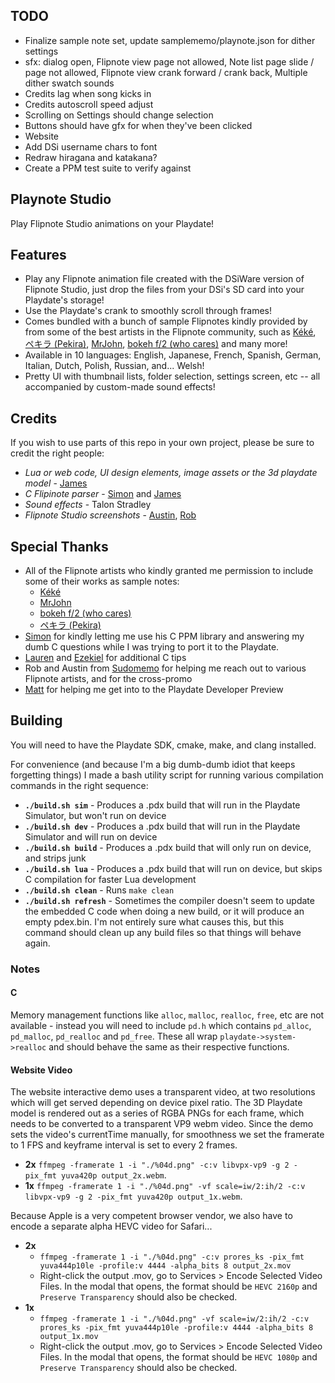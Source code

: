 ## TODO

- Finalize sample note set, update samplememo/playnote.json for dither settings
- sfx: dialog open, Flipnote view page not allowed, Note list page slide / page not allowed, Flipnote view crank forward / crank back, Multiple dither swatch sounds
- Credits lag when song kicks in
- Credits autoscroll speed adjust
- Scrolling on Settings should change selection
- Buttons should have gfx for when they've been clicked
- Website
- Add DSi username chars to font
- Redraw hiragana and katakana?
- Create a PPM test suite to verify against

## Playnote Studio

Play Flipnote Studio animations on your Playdate!

## Features

- Play any Flipnote animation file created with the DSiWare version of Flipnote Studio, just drop the files from your DSi's SD card into your Playdate's storage!
- Use the Playdate's crank to smoothly scroll through frames!
- Comes bundled with a bunch of sample Flipnotes kindly provided by from some of the best artists in the Flipnote community, such as [Kéké](twitter.com/Kekeflipnote), [ペキラ (Pekira)](twitter.com/pekira1227), [MrJohn](flipnot.es/9F990EE00074AC4D), [bokeh f/2 (who cares)](www.instagram.com/gsupnet_) and many more!
- Available in 10 languages: English, Japanese, French, Spanish, German, Italian, Dutch, Polish, Russian, and... Welsh!
- Pretty UI with thumbnail lists, folder selection, settings screen, etc -- all accompanied by custom-made sound effects!

## Credits

If you wish to use parts of this repo in your own project, please be sure to credit the right people:

- *Lua or web code, UI design elements, image assets or the 3d playdate model* - [James](https://github.com/jaames)
- *C Flipinote parser* - [Simon](https://github.com/simontime) and [James](https://github.com/jaames)
- *Sound effects* - Talon Stradley
- *Flipnote Studio screenshots* - [Austin](https://twitter.com/AustinSudomemo), [Rob]()

## Special Thanks

- All of the Flipnote artists who kindly granted me permission to include some of their works as sample notes:
  - [Kéké](twitter.com/Kekeflipnote)
  - [MrJohn](flipnot.es/9F990EE00074AC4D)
  - [bokeh f/2 (who cares)](www.instagram.com/gsupnet_)
  - [ペキラ (Pekira)](twitter.com/pekira1227)
- [Simon](https://github.com/simontime) for kindly letting me use his C PPM library and answering my dumb C questions while I was trying to port it to the Playdate. 
- [Lauren](https://github.com/thejsa) and [Ezekiel](https://github.com/Stary2001) for additional C tips
- Rob and Austin from [Sudomemo](https://www.sudomemo.net/) for helping me reach out to various Flipnote artists, and for the cross-promo
- [Matt](https://github.com/gingerbeardman) for helping me get into to the Playdate Developer Preview

## Building

You will need to have the Playdate SDK, cmake, make, and clang installed.

For convenience (and because I'm a big dumb-dumb idiot that keeps forgetting things) I made a bash utility script for running various compilation commands in the right sequence:

 - **`./build.sh sim`** - Produces a .pdx build that will run in the Playdate Simulator, but won't run on device
 - **`./build.sh dev`** - Produces a .pdx build that will run in the Playdate Simulator and will run on device
 - **`./build.sh build`** - Produces a .pdx build that will only run on device, and strips junk
 - **`./build.sh lua`** - Produces a .pdx build that will run on device, but skips C compilation for faster Lua development
 - **`./build.sh clean`** - Runs `make clean`
 - **`./build.sh refresh`** - Sometimes the compiler doesn't seem to update the embedded C code when doing a new build, or it will produce an empty pdex.bin. I'm not entirely sure what causes this, but this command should clean up any build files so that things will behave again.

### Notes

#### C

Memory management functions like `alloc`, `malloc`, `realloc`, `free`, etc are not available - instead you will need to include `pd.h` which contains `pd_alloc`, `pd_malloc`, `pd_realloc` and `pd_free`. These all wrap `playdate->system->realloc` and should behave the same as their respective functions.

#### Website Video

The website interactive demo uses a transparent video, at two resolutions which will get served depending on device pixel ratio. The 3D Playdate model is rendered out as a series of RGBA PNGs for each frame, which needs to be converted to a transparent VP9 webm video. Since the demo sets the video's currentTime manually, for smoothness we set the framerate to 1 FPS and keyframe interval is set to every 2 frames.
- **2x** `ffmpeg -framerate 1 -i "./%04d.png" -c:v libvpx-vp9 -g 2 -pix_fmt yuva420p output_2x.webm`.
- **1x** `ffmpeg -framerate 1 -i "./%04d.png" -vf scale=iw/2:ih/2 -c:v libvpx-vp9 -g 2 -pix_fmt yuva420p output_1x.webm`.

Because Apple is a very competent browser vendor, we also have to encode a separate alpha HEVC video for Safari...
- **2x**
  - `ffmpeg -framerate 1 -i "./%04d.png" -c:v prores_ks -pix_fmt yuva444p10le -profile:v 4444 -alpha_bits 8 output_2x.mov`
  - Right-click the output .mov, go to Services > Encode Selected Video Files. In the modal that opens, the format should be `HEVC 2160p` and `Preserve Transparency` should also be checked. 
- **1x**
  - `ffmpeg -framerate 1 -i "./%04d.png" -vf scale=iw/2:ih/2 -c:v prores_ks -pix_fmt yuva444p10le -profile:v 4444 -alpha_bits 8 output_1x.mov`
  - Right-click the output .mov, go to Services > Encode Selected Video Files. In the modal that opens, the format should be `HEVC 1080p` and `Preserve Transparency` should also be checked. 